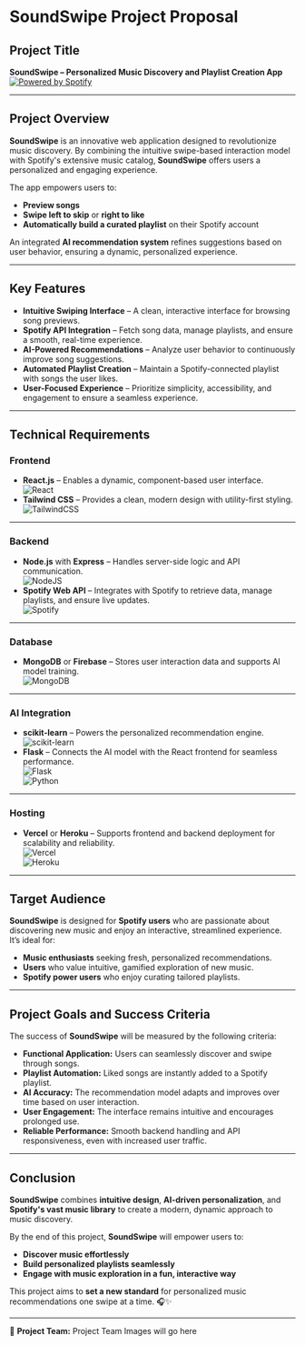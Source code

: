 # **SoundSwipe Project Proposal**

## **Project Title**

**SoundSwipe – Personalized Music Discovery and Playlist Creation App**  
[![Powered by Spotify](https://img.shields.io/badge/Powered%20by-Spotify-1DB954?style=plastic&logo=spotify)](https://open.spotify.com)

---

## **Project Overview**

**SoundSwipe** is an innovative web application designed to revolutionize music discovery. By combining the intuitive swipe-based interaction model with Spotify's extensive music catalog, **SoundSwipe** offers users a personalized and engaging experience.

The app empowers users to:

- **Preview songs**
- **Swipe left to skip** or **right to like**
- **Automatically build a curated playlist** on their Spotify account

An integrated **AI recommendation system** refines suggestions based on user behavior, ensuring a dynamic, personalized experience.

---

## **Key Features**

- **Intuitive Swiping Interface** – A clean, interactive interface for browsing song previews.
- **Spotify API Integration** – Fetch song data, manage playlists, and ensure a smooth, real-time experience.
- **AI-Powered Recommendations** – Analyze user behavior to continuously improve song suggestions.
- **Automated Playlist Creation** – Maintain a Spotify-connected playlist with songs the user likes.
- **User-Focused Experience** – Prioritize simplicity, accessibility, and engagement to ensure a seamless experience.

---

## **Technical Requirements**

### **Frontend**

- **React.js** – Enables a dynamic, component-based user interface.  
  ![React](https://img.shields.io/badge/React-%2320232a.svg?logo=react&logoColor=%2361DAFB)
- **Tailwind CSS** – Provides a clean, modern design with utility-first styling.  
  ![TailwindCSS](https://img.shields.io/badge/Tailwind%20CSS-%2338B2AC.svg?logo=tailwind-css&logoColor=white)

---

### **Backend**

- **Node.js** with **Express** – Handles server-side logic and API communication.  
  ![NodeJS](https://img.shields.io/badge/Node.js-6DA55F?logo=node.js&logoColor=white)
- **Spotify Web API** – Integrates with Spotify to retrieve data, manage playlists, and ensure live updates.  
  ![Spotify](https://img.shields.io/badge/Spotify%20Web%20API-1ED760?logo=spotify&logoColor=black)

---

### **Database**

- **MongoDB** or **Firebase** – Stores user interaction data and supports AI model training.  
  ![MongoDB](https://img.shields.io/badge/MongoDB-%234ea94b.svg?logo=mongodb&logoColor=white)

---

### **AI Integration**

- **scikit-learn** – Powers the personalized recommendation engine.  
  ![scikit-learn](https://img.shields.io/badge/scikit--learn-F7931E?logo=scikitlearn&logoColor=fff&color=black)
- **Flask** – Connects the AI model with the React frontend for seamless performance.  
  ![Flask](https://img.shields.io/badge/Flask-000?logo=flask&logoColor=fff)  
  ![Python](https://img.shields.io/badge/Python-3776AB?logo=python&logoColor=fff)

---

### **Hosting**

- **Vercel** or **Heroku** – Supports frontend and backend deployment for scalability and reliability.  
  ![Vercel](https://img.shields.io/badge/Vercel-%23000000.svg?logo=vercel&logoColor=white)  
  ![Heroku](https://img.shields.io/badge/Heroku-430098?logo=heroku&logoColor=fffe)

---

## **Target Audience**

**SoundSwipe** is designed for **Spotify users** who are passionate about discovering new music and enjoy an interactive, streamlined experience.  
It’s ideal for:

- **Music enthusiasts** seeking fresh, personalized recommendations.
- **Users** who value intuitive, gamified exploration of new music.
- **Spotify power users** who enjoy curating tailored playlists.

---

## **Project Goals and Success Criteria**

The success of **SoundSwipe** will be measured by the following criteria:

- **Functional Application:** Users can seamlessly discover and swipe through songs.
- **Playlist Automation:** Liked songs are instantly added to a Spotify playlist.
- **AI Accuracy:** The recommendation model adapts and improves over time based on user interaction.
- **User Engagement:** The interface remains intuitive and encourages prolonged use.
- **Reliable Performance:** Smooth backend handling and API responsiveness, even with increased user traffic.

---

## **Conclusion**

**SoundSwipe** combines **intuitive design**, **AI-driven personalization**, and **Spotify's vast music library** to create a modern, dynamic approach to music discovery.

By the end of this project, **SoundSwipe** will empower users to:

- **Discover music effortlessly**
- **Build personalized playlists seamlessly**
- **Engage with music exploration in a fun, interactive way**

This project aims to **set a new standard** for personalized music recommendations one swipe at a time. 🎧✨

---
📩 **Project Team:** 
Project Team Images will go here
